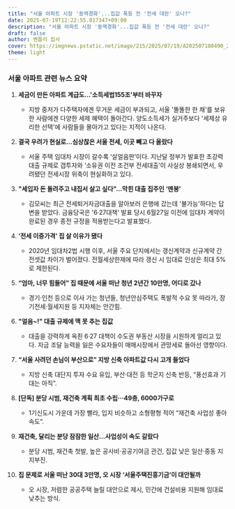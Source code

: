 ```yaml
---
title: "서울 아파트 시장 '동맥경화'...집값 폭등 전 '전세 대란' 오나?"
date: 2025-07-19T12:22:55.017347+09:00
description: "서울 아파트 시장 '동맥경화'...집값 폭등 전 '전세 대란' 오나?"
draft: false
author: 벤틀리 집사
cover: https://imgnews.pstatic.net/image/215/2025/07/19/A202507180490_20250719070112226.jpg
theme: light
---
```


### 서울 아파트 관련 뉴스 요약

1. **세금이 만든 아파트 계급도…'소득세법155조'부터 바꾸자**  
   - 지방 중저가 다주택자에겐 무거운 세금이 부과되고, 서울 '똘똘한 한 채'를 보유한 사람에겐 다양한 세제 혜택이 돌아간다. 양도소득세가 실거주보다 '세제상 유리한 선택'에 사람들을 몰아가고 있다는 지적이 나온다.

2. **결국 우려가 현실로…심상찮은 서울 전세, 이곳 빼고 다 올랐다**  
   - 서울 주택 임대차 시장이 갈수록 ‘살얼음판’이다. 지난달 정부가 발표한 초강력 대출 규제로 갭투자와 ‘소유권 이전 조건부 전세대출’이 사실상 봉쇄되면서, 우려됐던 전세시장 위축이 현실화하고 있다.

3. **"세입자 돈 돌려주고 내집서 살고 싶다"...막힌 대출 집주인 ‘멘붕'**  
   - 김모씨는 최근 전세퇴거자금대출을 알아보러 은행에 갔는데 '불가능'하다는 답변을 받았다. 금융당국은 '6·27대책' 발표 당시 6월27일 이전에 임대차 계약이 완료된 경우 종전 규정을 적용받는다고 발표했다.

4. **‘전세 이중가격’ 집 살 이유가 됐다**  
   - 2020년 임대차2법 시행 이후, 서울 주요 단지에서는 갱신계약과 신규계약 간 전셋값 차이가 벌어졌다. 전월세상한제에 따라 갱신 시 임대료 인상은 최대 5%로 제한된다.

5. **“엄마, 너무 힘들어” 집 때문에 서울 떠난 청년 2년간 10만명, 어디로 갔나**  
   - 경기·인천 등으로 이사 가는 청년들, 청년안심주택도 폭발적 수요 못 따라가, 장기전세·월세지원 등 지자체는 안간힘.

6. **"얼음~!" 대출 규제에 맥 못 추는 집값**  
   - 대출을 강력하게 옥죈 6·27 대책이 수도권 부동산 시장을 시원하게 얼리고 있다. 자금 조달 능력을 잃은 수요자들이 매매시장에서 관망세로 돌아선 영향이다.

7. **“서울 사려던 손님이 부산으로” 지방 신축 아파트값 다시 고개 들었다**  
   - 지방 신축 대단지 투자 수요 유입, 부산·대전 등 학군지 신축 반등, “풍선효과 기대는 아직”.

8. **[단독] 분당 시범, 재건축 계획 최초 수립···49층, 6000가구로**  
   - 1기신도시 가운데 가장 빨라, 입지 비슷하고 소형평형 적어 “재건축 사업성 좋아 속도”.

9. **재건축, 달리는 분당 잠잠한 일산…사업성이 속도 갈랐다**  
   - 분당 시범, 재건축 첫발, 높은 공사비·공공기여금 관건, 집값 낮은 일산·중동 지지부진.

10. **집 문제로 서울 떠난 30대 3만명, 오 시장 ‘서울주택진흥기금’이 대안될까**  
    - 오 시장, 저렴한 공공주택 늘릴 대안으로 제시, 민간에 건설비용 지원해 임대료 낮추는 방식.